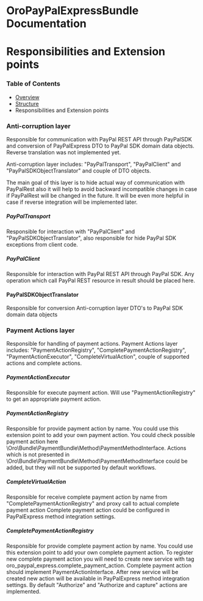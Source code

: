 OroPayPalExpressBundle Documentation
==============================

# Responsibilities and Extension points #

### Table of Contents ###

- [Overview](./overview.md)
- [Structure](./structure.md)
- Responsibilities and Extension points

### 


### Anti-corruption layer ###

Responsible for communication with PayPal REST API through PayPalSDK and 
conversion of PayPalExpress DTO to PayPal SDK domain data objects.
Reverse translation was not implemented yet.

Anti-corruption layer includes: "PayPalTransport", "PayPalClient" and "PayPalSDKObjectTranslator"
and couple of DTO objects.

The main goal of this layer is to hide actual way of communication with PayPalRest also it will help
to avoid backward incompatible changes in case if PayPalRest will be changed in the future.
It will be even more helpful in case if reverse integration will be implemented later.

##### PayPalTransport #####

Responsible for interaction with "PayPalClient" and "PayPalSDKObjectTranslator", also responsible for hide PayPal SDK exceptions
from client code.

##### PayPalClient #####

Responsible for interaction with PayPal REST API through PayPal SDK.
Any operation which call PayPal REST resource in result should be placed here.

#### PayPalSDKObjectTranslator ####

Responsible for conversion Anti-corruption layer DTO's to PayPal SDK domain data objects


### Payment Actions layer ###

Responsible for handling of payment actions.
Payment Actions layer includes: "PaymentActionRegistry", "CompletePaymentActionRegistry", "PaymentActionExecutor",
"CompleteVirtualAction", couple of supported actions and complete actions.

##### PaymentActionExecutor #####

Responsible for execute payment action. Will use "PaymentActionRegistry" to get an appropriate payment action.

##### PaymentActionRegistry #####

Responsible for provide payment action by name. You could use this extension point to add your own payment action.
You could check possible payment action here \Oro\Bundle\PaymentBundle\Method\PaymentMethodInterface.
Actions which is not presented in \Oro\Bundle\PaymentBundle\Method\PaymentMethodInterface could be added,
but they will not be supported by default workflows.

##### CompleteVirtualAction #####

Responsible for receive complete payment action by name from "CompletePaymentActionRegistry" and proxy call to actual complete payment action
Complete payment action could be configured in PayPalExpress method integration settings.

##### CompletePaymentActionRegistry #####

Responsible for provide complete payment action by name.
You could use this extension point to add your own complete payment action. 
To register new complete payment action you will need to create new service with tag oro_paypal_express.complete_payment_action.
Complete payment action should implement PaymentActionInterface.
After new service will be created new action will be available in PayPalExpress method integration settings.
By default "Authorize" and "Authorize and capture" actions are implemented.

